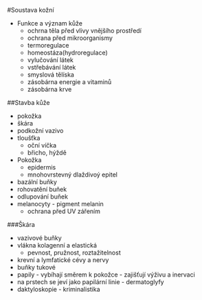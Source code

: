 #Soustava kožní
* Funkce a význam kůže
    - ochrna těla před vlivy vnějšího prostředí
    - ochrana před mikroorganismy
    - termoregulace
    - homeostáza(hydroregulace)
    - vylučování látek
    - vstřebávání látek
    - smyslová tělíska
    - zásobárna energie a vitaminů
    - zásobárna krve

##Stavba kůže
* pokožka
* škára
* podkožní vazivo
* tloušťka
    - oční víčka
    - břicho, hýždě
* Pokožka
    - epidermis
    - mnohovrstevný dlaždivoý epitel
* bazální buňky
* rohovatění buňek
* odlupování buňek
* melanocyty - pigment melanin
    - ochrana před UV zářením

###Škára
* vazivové buňky
* vlákna kolagenní a elastická
    - pevnost, pružnost, roztažitelnost
* krevní a lymfatické cévy a nervy
* buňky tukové
* papily - vybíhají směrem k pokožce - zajišťují výživu a inervaci
* na prstech se jeví jako papilární linie - dermatoglyfy
* daktyloskopie - kriminalistika